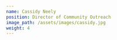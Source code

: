 ```yaml
---
name: Cassidy Neely
position: Director of Community Outreach
image_path: /assets/images/cassidy.jpg
weight: 4
---
```



